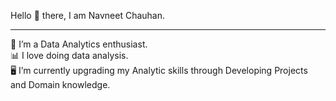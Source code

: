Hello 👋 there, I am Navneet Chauhan.
<hr>

:green_book: I’m a Data Analytics enthusiast.  <br>
📊 I love doing data analysis.<br>
:desktop_computer: I’m currently upgrading my Analytic skills through Developing Projects and Domain knowledge.<br>


<!---
YellowLarva/YellowLarva is a ✨ special ✨ repository because its `README.md` (this file) appears on your GitHub profile.
You can click the Preview link to take a look at your changes.
--->
